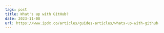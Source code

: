 ```yaml
---
tags: post
title: What's up with GitHub?
date: 2023-11-08
url: https://www.ipdx.co/articles/guides-articles/whats-up-with-github-november-2023-edition
---
```


